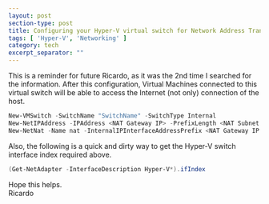 ```yaml
---
layout: post
section-type: post
title: Configuring your Hyper-V virtual switch for Network Address Translation
tags: [ 'Hyper-V', 'Networking' ]
category: tech
excerpt_separator: ""
---
```


This is a reminder for future Ricardo, as it was the 2nd time I searched for the information. After this configuration, Virtual Machines connected to this virtual switch will be able to access the Internet (not only) connection of the host.

````powershell
New-VMSwitch -SwitchName "SwitchName" -SwitchType Internal
New-NetIPAddress -IPAddress <NAT Gateway IP> -PrefixLength <NAT Subnet Prefix Length> -InterfaceIndex <ifIndex>
New-NetNat -Name nat -InternalIPInterfaceAddressPrefix <NAT Gateway IP Network>/<NAT Subnet Prefix Length>
````

Also, the following is a quick and dirty way to get the Hyper-V switch interface index required above.

````powershell
(Get-NetAdapter -InterfaceDescription Hyper-V*).ifIndex
````

Hope this helps.  
Ricardo